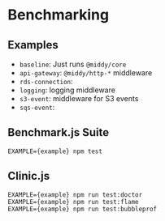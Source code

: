 # Benchmarking

## Examples
- `baseline`: Just runs `@middy/core`
- `api-gateway`: `@middy/http-*` middleware
- `rds-connection`: 
- `logging`: logging middleware
- `s3-event`: middleware for S3 events
- `sqs-event`: 


## Benchmark.js Suite
```shell
EXAMPLE={example} npm test
```

## Clinic.js
```shell
EXAMPLE={example} npm run test:doctor
EXAMPLE={example} npm run test:flame 
EXAMPLE={example} npm run test:bubbleprof
```
